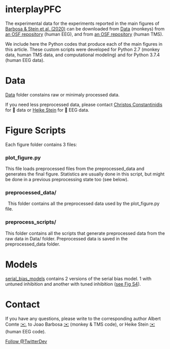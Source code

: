 # interplayPFC


The experimental data for the experiments reported in the main figures of [Barbosa & Stein et al. (2020)](https://www.biorxiv.org/content/10.1101/763938v1) can be downloaded from [Data](https://github.com/comptelab/interplayPFC/tree/master/Data) (monkeys) from [an OSF repository](https://osf.io/qa34s/) (human EEG), and from [an OSF repository](https://osf.io/8e9y2) (human TMS).

We include here the Python codes that produce each of the main figures in this article. These custom scripts were developed for Python 2.7 (monkey data, human TMS data, and computational modeling) and for Python 3.7.4 (human EEG data).

# Data 

[Data](https://github.com/comptelab/interplayPFC/tree/master/Data) folder constains raw or minimaly processed data. 

If you need less preprocessed data, please contact [Christos Constantinidis](mailto:cconstan@wakehealth.edu) for :monkey: data or [Heike Stein](mailto:heike.c.stein@gmail.com)  for :girl: EEG data.

# Figure Scripts
Each figure folder contains 3 files:
### plot_figure.py

This file loads preprocessed files from the preprocessed_data and generates the final figure.
Statistics are usually done in this script, but might be done in a previous preprocessing state too (see below).

### preprocessed_data/
 
This folder contains all the preprocessed data used by the plot_figure.py file.

### preprocess_scripts/

This folder contains all the scripts that generate preprocessed data from the raw data in Data/ folder.
Preprocessed data is saved in the preprocessed_data folder.

# Models
[serial_bias_models](https://github.com/comptelab/interplayPFC/tree/master/serial_bias_models) contains 2 versions of the serial bias model. 1 with untuned inhibition and another with tuned inhibition ([see Fig S4](https://www.biorxiv.org/content/biorxiv/early/2019/09/12/763938/DC1/embed/media-1.pdf)).

# Contact
If you have any questions, please write to the corresponding author Albert Comte [:envelope:](mailto:ACOMPTE@clinic.cat), to Joao Barbosa [:envelope:](mailto:palerma@gmail.com) (monkey & TMS code), or Heike Stein [:envelope:](heike.c.stein@gmail.com) (human EEG code).

<a class="twitter-follow-button"
  href="https://twitter.com/TwitterDev">
Follow @TwitterDev</a>
